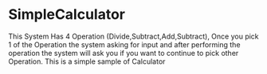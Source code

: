 # SimpleCalculator

This System Has 4 Operation (Divide,Subtract,Add,Subtract), Once you pick 1 of the Operation the system asking for input and after performing the operation the system will ask you if you want to continue to pick other Operation. This is a simple sample of Calculator 